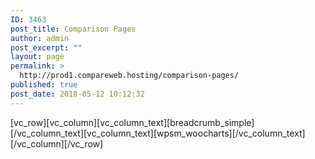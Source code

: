 ```yaml
---
ID: 3463
post_title: Comparison Pages
author: admin
post_excerpt: ""
layout: page
permalink: >
  http://prod1.compareweb.hosting/comparison-pages/
published: true
post_date: 2018-05-12 10:12:32
---
```

[vc_row][vc_column][vc_column_text][breadcrumb_simple][/vc_column_text][vc_column_text][wpsm_woocharts][/vc_column_text][/vc_column][/vc_row]